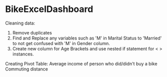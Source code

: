 # BikeExcelDashboard
Cleaning data: 
1. Remove duplicates 
2. Find and Replace any variables such as 'M' in Marital Status to 'Married' to not get confused with 'M' in Gender column. 
3. Create new column for Age Brackets and use nested if statement for < > instances. 

Creating Pivot Table: 
Average income of person who did/didn't buy a bike 
Commuting distance 
